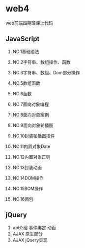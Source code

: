 # web4
web前端四期班课上代码


## JavaScript
1. NO.1基础语法

2. NO.2字符串、数组操作、函数

3. NO.3字符串、数组、Dom部分操作

4. NO.5数组函数

5. NO.6函数

6. NO.7面向对象编程

7. NO.8面向对象案例

8. NO.9面向对象轮播图

9. NO.10封装轮播图插件

10. NO.11内置对象Date

11. NO.12内置对象正则

12. NO.13封装动画

13. NO.14DOM操作

14. NO.15BOM操作

15. NO.16闭包

## jQuery

1. api介绍 事件绑定 动画
2. AJAX 原生部分
3. AJAX jQuery实现


 